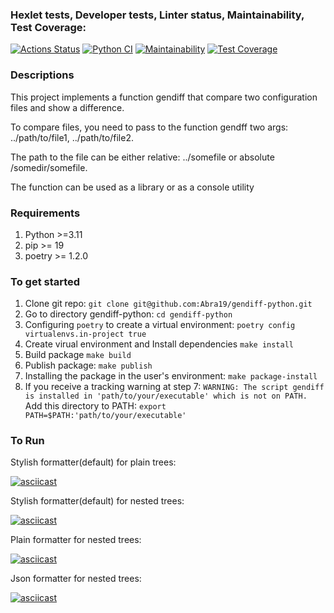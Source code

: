 ### Hexlet tests, Developer tests, Linter status, Maintainability, Test Coverage:
[![Actions Status](https://github.com/Abra19/python-project-50/actions/workflows/hexlet-check.yml/badge.svg)](https://github.com/Abra19/python-project-50/actions)
[![Python CI](https://github.com/Abra19/python-project-50/actions/workflows/python_ci.yml/badge.svg)](https://github.com/Abra19/python-project-50/actions/workflows/python_ci.yml)
[![Maintainability](https://api.codeclimate.com/v1/badges/59cc52fc12a5afd4759f/maintainability)](https://codeclimate.com/github/Abra19/python-project-50/maintainability)
[![Test Coverage](https://api.codeclimate.com/v1/badges/59cc52fc12a5afd4759f/test_coverage)](https://codeclimate.com/github/Abra19/python-project-50/test_coverage)

### Descriptions
This project implements a function gendiff that compare two configuration files and show a difference.

To compare files, you need to pass to the function gendff two args: ../path/to/file1, ../path/to/file2.

The path to the file can be either relative: ../somefile or absolute /somedir/somefile.

The function can be used as a library or as a console utility
  
### Requirements
1. Python >=3.11
2. pip >= 19
3. poetry >= 1.2.0

### To get started
1. Clone git repo:
  `git clone git@github.com:Abra19/gendiff-python.git`
2. Go to directory gendiff-python:
  `cd gendiff-python`
3.  Configuring `poetry` to create a virtual environment:
  `poetry config virtualenvs.in-project true`
4.  Create virual environment and Install dependencies
  `make install`
5. Build package
  `make build`
6. Publish package:
  `make publish`
7. Installing the package in the user's environment:
  `make package-install`
8. If you receive a tracking warning at step 7:
  `WARNING: The script gendiff is installed in 'path/to/your/executable' which is not on PATH.`
  Add this directory to PATH:
  `export PATH=$PATH:'path/to/your/executable'`

### To Run
Stylish formatter(default) for plain trees:

[![asciicast](https://asciinema.org/a/QNWeY8JDMg4A7dInevCVWVNmp.svg)](https://asciinema.org/a/QNWeY8JDMg4A7dInevCVWVNmp)

Stylish formatter(default) for nested trees:

[![asciicast](https://asciinema.org/a/OGoq9EpzV2QfgWEw2AkK0sXsY.svg)](https://asciinema.org/a/OGoq9EpzV2QfgWEw2AkK0sXsY)

Plain formatter for nested trees:

[![asciicast](https://asciinema.org/a/arW8NSJ7hxdGmGfcHdqk1ggK9.svg)](https://asciinema.org/a/arW8NSJ7hxdGmGfcHdqk1ggK9)

Json formatter for nested trees:

[![asciicast](https://asciinema.org/a/kJdxJMREqoLFk7rCNIbkpkmOV.svg)](https://asciinema.org/a/kJdxJMREqoLFk7rCNIbkpkmOV)
